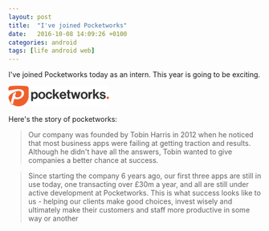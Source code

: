 ```yaml
---
layout: post
title:  "I've joined Pocketworks"
date:   2016-10-08 14:09:26 +0100
categories: android
tags: [life android web]
---
```

I've joined Pocketworks today as an intern. This year is going to be exciting.

<img src="/assets/blog/pocketworks.png" width="200px">

Here's the story of pocketworks: 

>Our company was founded by Tobin Harris in 2012 when he noticed that most business apps were failing at getting traction and results. Although he didn't have all the answers, Tobin wanted to give companies a better chance at success.

>Since starting the company 6 years ago, our first three apps are still in use today, one transacting over £30m a year, and all are still under active development at Pocketworks. This is what success looks like to us - helping our clients make good choices, invest wisely and ultimately make their customers and staff more productive in some way or another

